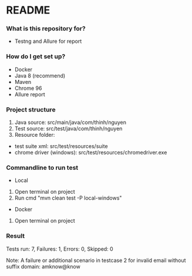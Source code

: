 # README #
### What is this repository for? ###

* Testng and Allure for report

### How do I get set up? ###

* Docker
* Java 8 (recommend)
* Maven
* Chrome 96
* Allure report

### Project structure ###
1. Java source: src/main/java/com/thinh/nguyen
2. Test source: src/test/java/com/thinh/nguyen
3. Resource folder:
- test suite xml: src/test/resources/suite
- chrome driver (windows): src/test/resources/chromedriver.exe

### Commandline to run test ###

* Local
1. Open terminal on project
2. Run cmd "mvn clean test -P local-windows"

* Docker
1. Open terminal on project

### Result ###
Tests run: 7, Failures: 1, Errors: 0, Skipped: 0

Note: A failure or additional scenario in testcase 2 for invalid email without suffix domain: amknow@know